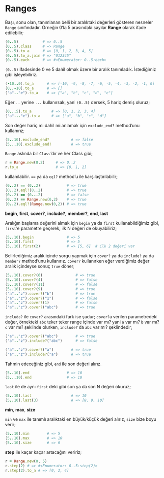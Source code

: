# Ranges

Başı, sonu olan, tanımlanan belli bir aralıktaki değerleri gösteren nesneler
`Range` sınıfındadır. Örneğin 0’la 5 arasındaki sayılar **Range** olarak ifade
edilebilir;

```ruby
(0..5)           # => 0..5
(0..5).class     # => Range
(0..5).to_a      # => [0, 1, 2, 3, 4, 5]
(0..5).to_a.join # => "012345"
(0..5).each      # => #<Enumerator: 0..5:each>
```

`(0..5)` ifadesinde 0 ve 5 dahil olmak üzere bir aralık tanımladık.
İstediğimiz gibi işleyebiliriz.

```ruby
(-10..0).to_a      # => [-10, -9, -8, -7, -6, -5, -4, -3, -2, -1, 0]
(0..-10).to_a      # => []
("a".."e").to_a    # => ["a", "b", "c", "d", "e"]
```

Eğer `..` yerine `...` kullanırsak, yani `(0..5)` dersek, 5 hariç demiş oluruz;

```ruby
(0...5).to_a         # => [0, 1, 2, 3, 4]
("a"..."e").to_a     # => ["a", "b", "c", "d"]
```

Son değer hariç mi dahil mi anlamak için `exclude_end?` method’unu kullanırız;

```ruby
(5..10).exclude_end?          # => false
(5...10).exclude_end?         # => true
```

`Range` aslında bir `Class`’dır ve her Class gibi;

```ruby
r = Range.new(0,2)     # => 0..2
r.to_a                 # => [0, 1, 2]
```

kullanılabilir. `==` ya da `eql?` method’u ile karşılaştırılabilir;

```ruby
(0..2) == (0..2)            # => true
(0..2).eql?(0..2)           # => true
(0..2) == (0...2)           # => false
(0..2) == Range.new(0,2)    # => true
(0..2).eql?(Range.new(0,2)) # => true
```

**begin**, **first**, **cover?**, **include?**, **member?**, **end**, **last**

Aralığın başlama değerini almak için `begin` ya da `first` kullanabildiğimiz
gibi, `first`’e parametre geçerek, ilk N değeri de okuyabiliriz;

```ruby
(5..10).begin               # => 5
(5..10).first               # => 5
(5..10).first(2)            # => [5, 6]  # ilk 2 değeri ver
```

Belirlediğimiz aralık içinde sorgu yapmak için `cover?` ya da `include?` ya da
`member?` method’unu kullanırız. `cover?` kullanırken eğer verdiğimiz değer
aralık içindeyse sonuç `true` döner;

```ruby
(5..10).cover?(6)               # => true
(5..10).cover?(4)               # => false
(5..10).cover?(11)              # => false
(5..10).cover?(9)               # => true
("a".."z").cover?("b")          # => true
("a".."z").cover?("1")          # => false
("a".."z").cover?(1)            # => false
("a".."z").cover?("abc")        # => true
```

`include?` ile `cover?` arasındaki fark ise şudur; `cover?`a verilen
parametredeki değer, örnekteki `abc` teker teker range içinde var mı? yani `a`
var mı? `b` var mı? `c` var mı? şeklinde olurken, `include?` da `abc` var mı?
şeklindedir;

```ruby
("a".."z").cover?("abc")        # => true
("a".."z").include?("abc")      # => false

("a".."z").cover?("a")        # => true
("a".."z").include?("a")      # => true
```

Tahmin edeceğiniz gibi, `end` ile son değeri alırız.

```ruby
(5..10).end                 # => 10
(5...10).end                # => 10
```

`last` ile de aynı `first` deki gibi son ya da son N değeri okuruz;

```ruby
(5..10).last                  # => 10
(5..10).last(3)               # => [8, 9, 10]
```

**min**, **max**, **size**

`min` ve `max` ile tanımlı aralıktaki en büyük/küçük değeri alırız, `size` bize boyu verir;

```ruby
(5..10).min        # => 5
(5..10).max        # => 10
(5..10).size       # => 6
```

**step** ile kaçar kaçar artacağını veririz;

```ruby
r = Range.new(0, 5)
r.step(2) # => #<Enumerator: 0..5:step(2)>
r.step(2).to_a # => [0, 2, 4]
```
